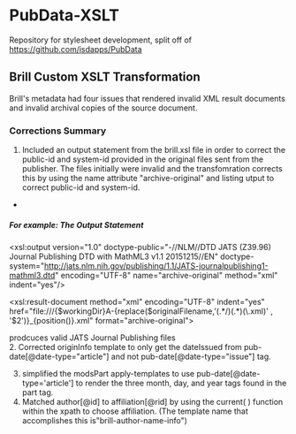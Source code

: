 # PubData-XSLT
Repository for stylesheet development, split off of https://github.com/isdapps/PubData

## Brill Custom XSLT Transformation  

Brill's metadata had four issues that rendered invalid XML result documents and invalid archival copies of the source document. 

### Corrections Summary
1. Included an output statement from the brill.xsl file in order to correct the public-id and system-id provided in the original files sent from the publisher. The files initially were invalid and the transfomration corrects this by using the name attribute "archive-original" and listing utput to correct public-id and system-id.
*

##### *For example:* The Output Statement
 <xsl:output version="1.0"  doctype-public="-//NLM//DTD JATS (Z39.96) Journal Publishing DTD with MathML3 v1.1 20151215//EN"  doctype-system="http://jats.nlm.nih.gov/publishing/1.1/JATS-journalpublishing1-mathml3.dtd" encoding="UTF-8" name="archive-original" method="xml" indent="yes"/>


<xsl:result-document method="xml" encoding="UTF-8" indent="yes" 
href="file:///{$workingDir}A-{replace($originalFilename,'(.*/)(.*)(\.xml)' , '$2')}_{position()}.xml" format="archive-original">

prodcuces valid JATS Journal Publishing files  
 2. Corrected originInfo template to only get the dateIssued from pub-date[@date-type="article"] and not pub-date[@date-type="issue"] tag.

3.  simplified the modsPart apply-templates to use pub-date[@date-type='article'] to render the three month, day, and year tags found in the part tag. 
4.  Matched author[@id] to affiliation[@rid] by using the current( ) function within the xpath to choose affiliation. (The template name that accomplishes this is"brill-author-name-info")


<!--stackedit_data:
eyJoaXN0b3J5IjpbMTUyNDk1MTUyMSwtMTc2NjIxOTIzN119
-->